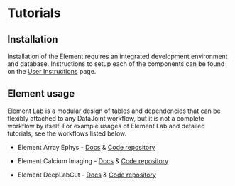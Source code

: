 # Tutorials

## Installation

Installation of the Element requires an integrated development environment and database.
Instructions to setup each of the components can be found on the
[User Instructions](https://datajoint.com/docs/elements/user-guide/) page. 

## Element usage

Element Lab is a modular design of
tables and dependencies that can be flexibly attached to any DataJoint workflow, but it
is not a complete workflow by itself.  For example usages of Element Lab and detailed
tutorials, see the workflows listed below.

  - Element Array Ephys -
    [Docs](https://datajoint.com/docs/elements/element-array-ephys/latest/tutorials/) &
    [Code repository](https://github.com/datajoint/workflow-array-ephys)
  
  - Element Calcium Imaging -
    [Docs](https://datajoint.com/docs/elements/element-calcium-imaging/latest/tutorials/)
    & [Code repository](https://github.com/datajoint/workflow-calcium-imaging)
  
  - Element DeepLabCut -
    [Docs](https://datajoint.com/docs/elements/element-deeplabcut/latest/tutorials/) &
    [Code repository](https://github.com/datajoint/workflow-deeplabcut)
